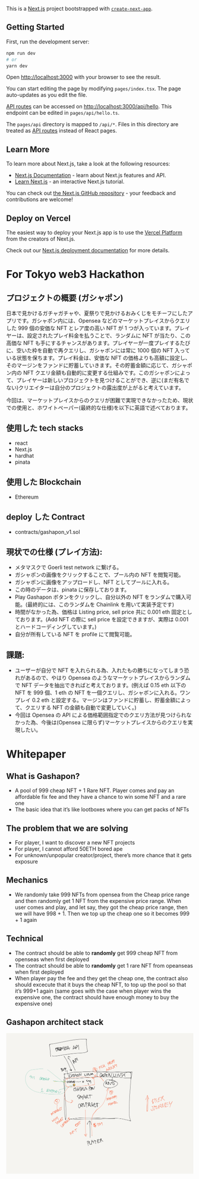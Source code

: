 <!-- @format -->

This is a [Next.js](https://nextjs.org/) project bootstrapped with [`create-next-app`](https://github.com/vercel/next.js/tree/canary/packages/create-next-app).

## Getting Started

First, run the development server:

```bash
npm run dev
# or
yarn dev
```

Open [http://localhost:3000](http://localhost:3000) with your browser to see the result.

You can start editing the page by modifying `pages/index.tsx`. The page auto-updates as you edit the file.

[API routes](https://nextjs.org/docs/api-routes/introduction) can be accessed on [http://localhost:3000/api/hello](http://localhost:3000/api/hello). This endpoint can be edited in `pages/api/hello.ts`.

The `pages/api` directory is mapped to `/api/*`. Files in this directory are treated as [API routes](https://nextjs.org/docs/api-routes/introduction) instead of React pages.

## Learn More

To learn more about Next.js, take a look at the following resources:

- [Next.js Documentation](https://nextjs.org/docs) - learn about Next.js features and API.
- [Learn Next.js](https://nextjs.org/learn) - an interactive Next.js tutorial.

You can check out [the Next.js GitHub repository](https://github.com/vercel/next.js/) - your feedback and contributions are welcome!

## Deploy on Vercel

The easiest way to deploy your Next.js app is to use the [Vercel Platform](https://vercel.com/new?utm_medium=default-template&filter=next.js&utm_source=create-next-app&utm_campaign=create-next-app-readme) from the creators of Next.js.

Check out our [Next.js deployment documentation](https://nextjs.org/docs/deployment) for more details.

# For Tokyo web3 Hackathon

## プロジェクトの概要 (ガシャポン)

日本で見かけるガチャガチャや、夏祭りで見かけるおみくじをモチーフにしたアプリです。ガシャポン内には、Opensea などのマーケットプレイスからクエリした 999 個の安価な NFT とレア度の高い NFT が 1 つが入っています。プレイヤーは、設定されたプレイ料金を払うことで、ランダムに NFT が当たり、この高価な NFT も手にするチャンスがあります。プレイヤーが一度プレイするたびに、空いた枠を自動で再クエリし、ガシャポンには常に 1000 個の NFT 入っている状態を保ちます。プレイ料金は、安価な NFT の価格よりも高額に設定し、そのマージンをファンドに貯蓄していきます。その貯蓄金額に応じて、ガシャポン内の NFT クエリ金額も自動的に変更する仕組みです。このガシャポンによって、プレイヤーは新しいプロジェクトを見つけることができ、逆に(まだ有名でない)クリエイターは自分のプロジェクトの露出度が上がると考えています。

今回は、マーケットプレイスからのクエリが困難で実現できなかったため、現状での使用と、ホワイトペーパー(最終的な仕様)を以下に英語で述べております。

## 使用した tech stacks

- react
- Next.js
- hardhat
- pinata

## 使用した Blockchain

- Ethereum

## deploy した Contract

- contracts/gashapon_v1.sol

## 現状での仕様 (プレイ方法):

- メタマスクで Goerli test network に繋げる。
- ガシャポンの画像をクリックすることで、プール内の NFT を閲覧可能。
- ガシャポンに画像をアップロードし、NFT としてプールに入れる。
- この時のデータは、pinata に保存しております。
- Play Gashapon ボタンをクリックし、自分以外の NFT をランダムで購入可能。(最終的には、このランダムを Chainlink を用いて実装予定です)
- 時間がなかった為、価格は Listing price, sell price 共に 0.001 eth 固定としております。(Add NFT の際に sell price を設定できますが、実際は 0.001 とハードコーディングしています。)
- 自分が所有している NFT を profile にて閲覧可能。

## 課題:

- ユーザーが自分で NFT を入れられる為、入れたもの勝ちになってしまう恐れがあるので、やはり Opensea のようなマーケットプレイスからランダムで NFT データを抽出できればと考えております。(例えば 0.15 eth 以下の NFT を 999 個、1 eth の NFT を一個クエリし、ガシャポンに入れる。ワンプレイ 0.2 eth と設定する。マージンはファンドに貯蓄し、貯蓄金額によって、クエリする NFT の金額も自動で変更していく。)
- 今回は Opensea の API による価格範囲指定でのクエリ方法が見つけられなかった為、今後は(Opensea に限らず)マーケットプレイスからのクエリを実現したい。

# Whitepaper

## What is Gashapon?

- A pool of 999 cheap NFT + 1 Rare NFT. Player comes and pay an affordable fix fee and they have a chance to win some NFT and a rare one
- The basic idea that it’s like lootboxes where you can get packs of NFTs

## The problem that we are solving

- For player, I want to discover a new NFT projects
- For player, I cannot afford 50ETH bored ape
- For unknown/unpopular creator/project, there’s more chance that it gets exposure

## Mechanics

- We randomly take 999 NFTs from opensea from the Cheap price range and then randomly get 1 NFT from the expensive price range. When user comes and play, and let say, they got the cheap price range, then we will have 998 + 1. Then we top up the cheap one so it becomes 999 + 1 again

## Technical

- The contract should be able to **randomly** get 999 cheap NFT from openseas when first deployed
- The contract should be able to **randomly** get 1 rare NFT from opeanseas when first deployed
- When player pay the fee and they get the cheap one, the contract also should excecute that it buys the cheap NFT, to top up the pool so that it’s 999+1 again (same goes with the case when player wins the expensive one, the contract should have enough money to buy the expensive one)

## Gashapon architect stack

![alt text](./assets/gashapon_stack.jpeg)
